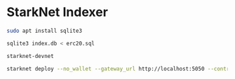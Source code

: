 # StarkNet Indexer

```bash
sudo apt install sqlite3 
```

```bash
sqlite3 index.db < erc20.sql
```

```bash
starknet-devnet
```

```bash
starknet deploy --no_wallet --gateway_url http://localhost:5050 --contract erc20.json --inputs 88772897131020503736870254 1229215828 18 1000000000000000000000 0 2636807177332077360661536399285498270125017543149115376957032708973395455206
```
